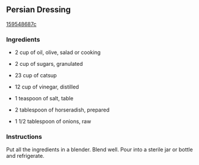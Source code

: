 ## Persian Dressing

[159548687c](http://www.food.com/recipe/persian-dressing-203082)

### Ingredients

 - 2 cup of oil, olive, salad or cooking

 - 2 cup of sugars, granulated

 - 23 cup of catsup

 - 12 cup of vinegar, distilled

 - 1 teaspoon of salt, table

 - 2 tablespoon of horseradish, prepared

 - 1 1/2 tablespoon of onions, raw

### Instructions

Put all the ingredients in a blender. Blend well. Pour into a sterile jar or bottle and refrigerate.